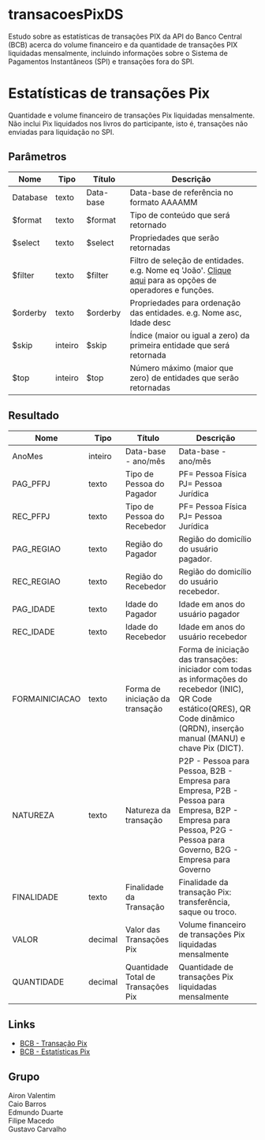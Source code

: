 # transacoesPixDS
Estudo sobre as estatísticas de transações PIX da API do Banco Central (BCB) acerca do volume financeiro e da quantidade de transações PIX liquidadas mensalmente, incluindo informações sobre o Sistema de Pagamentos Instantâneos (SPI) e transações fora do SPI.

# **Estatísticas de transações Pix**

Quantidade e volume financeiro de transações Pix liquidadas mensalmente. Não inclui Pix liquidados nos livros do participante, isto é, transações não enviadas para liquidação no SPI.

## **Parâmetros**

| Nome | Tipo | Título | Descrição |
| --- | --- | --- | --- |
| Database | texto | Data-base | Data-base de referência no formato AAAAMM |
| $format | texto | $format | Tipo de conteúdo que será retornado |
| $select | texto | $select | Propriedades que serão retornadas |
| $filter | texto | $filter | Filtro de seleção de entidades. e.g. Nome eq 'João'. [Clique aqui](https://olinda.bcb.gov.br/olinda/servico/ajuda) para as opções de operadores e funções. |
| $orderby | texto | $orderby | Propriedades para ordenação das entidades. e.g. Nome asc, Idade desc |
| $skip | inteiro | $skip | Índice (maior ou igual a zero) da primeira entidade que será retornada |
| $top | inteiro | $top | Número máximo (maior que zero) de entidades que serão retornadas |

## **Resultado**
| Nome | Tipo | Título | Descrição |
| --- | --- | --- | --- |
| AnoMes | inteiro | Data-base - ano/mês | Data-base - ano/mês |
| PAG_PFPJ | texto | Tipo de Pessoa do Pagador | PF= Pessoa Física PJ= Pessoa Jurídica |
| REC_PFPJ | texto | Tipo de Pessoa do Recebedor | PF= Pessoa Física PJ= Pessoa Jurídica |
| PAG_REGIAO | texto | Região do Pagador | Região do domicílio do usuário pagador. |
| REC_REGIAO | texto | Região do Recebedor | Região do domicílio do usuário recebedor. |
| PAG_IDADE | texto | Idade do Pagador | Idade em anos do usuário pagador |
| REC_IDADE | texto | Idade do Recebedor | Idade em anos do usuário recebedor |
| FORMAINICIACAO | texto | Forma de iniciação da transação | Forma de iniciação das transações: iniciador com todas as informações do recebedor (INIC), QR Code estático(QRES), QR Code dinâmico (QRDN), inserção manual (MANU) e chave Pix (DICT). |
| NATUREZA | texto | Natureza da transação | P2P - Pessoa para Pessoa, B2B - Empresa para Empresa, P2B - Pessoa para Empresa, B2P - Empresa para Pessoa, P2G - Pessoa para Governo, B2G - Empresa para Governo |
| FINALIDADE | texto | Finalidade da Transação | Finalidade da transação Pix: transferência, saque ou troco. |
| VALOR | decimal | Valor das Transações Pix | Volume financeiro de transações Pix liquidadas mensalmente |
| QUANTIDADE | decimal | Quantidade Total de Transações Pix | Quantidade de transações Pix liquidadas mensalmente |

## **Links**
- [BCB - Transação Pix](https://dadosabertos.bcb.gov.br/dataset/pix/resource/9eb0f16d-4a38-4936-be2a-6c0dd18f87f7?inner_span=True)
- [BCB - Estatísticas Pix](https://dadosabertos.bcb.gov.br/dataset/pix)

## **Grupo**
Airon Valentim<br />
Caio Barros<br />
Edmundo Duarte<br />
Filipe Macedo <br />
Gustavo Carvalho<br />


